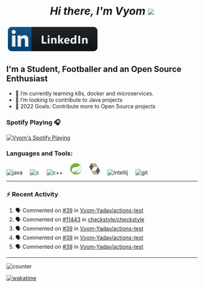 <h1 align="center"><em>Hi there, I'm Vyom </em><img src="https://user-images.githubusercontent.com/73777108/150582164-1a082835-3bad-4a81-b3c7-dad6e90c6e19.gif" width="50"></h1>

<a href="https://www.linkedin.com/in/vyom-yadav-66a97918b/">
    <img src="https://github.com/MikeCodesDotNET/ColoredBadges/blob/master/svg/social/linkedin.svg" alt="gitter" style="vertical-align:top; margin:6px 4px">
</a>  


## I'm a Student, Footballer and an Open Source Enthusiast

- 🌱 I’m currently learning k8s, docker and microservices.
- 👯 I’m looking to contribute to Java projects
- 🥅 2022 Goals: Contribute more to Open Source projects

### Spotify Playing 🎧

[<img src="https://novatorem-git-master-vyom-yadav.vercel.app/api/spotify" alt="Vyom's Spotify Playing" width="350" />](https://open.spotify.com/user/312oauov5ttlvf6hg6yygyiz3m4m)


### Languages and Tools:

<img src="https://qph.fs.quoracdn.net/main-qimg-48b7a3d8958565e7aa3ad4dbf2312770.webp" alt="java" height="30"> &nbsp; &nbsp;
<img src="https://www.techbaz.org/Course/img/c-logo.png" alt="c" height="30"> &nbsp; &nbsp;
<img src="https://upload.wikimedia.org/wikipedia/commons/thumb/1/18/ISO_C%2B%2B_Logo.svg/1822px-ISO_C%2B%2B_Logo.svg.png" alt="c++" height="30"> &nbsp; &nbsp;
<img src="spring2.png" alt="spring" height="30"> &nbsp; &nbsp; 
<img src="hibernate.png" alt="hibernate" height="30"> &nbsp; &nbsp;
<img src="https://resources.jetbrains.com/storage/products/intellij-idea/img/meta/intellij-idea_logo_300x300.png" alt="intellij" height="30"> &nbsp; &nbsp; 
<img src="https://upload.wikimedia.org/wikipedia/commons/thumb/e/e0/Git-logo.svg/1280px-Git-logo.svg.png" alt="git" height="25">&nbsp; &nbsp;

---

### :zap: Recent Activity

<!--START_SECTION:activity-->
1. 🗣 Commented on [#39](https://github.com/Vyom-Yadav/actions-test/issues/39) in [Vyom-Yadav/actions-test](https://github.com/Vyom-Yadav/actions-test)
2. 🗣 Commented on [#11443](https://github.com/checkstyle/checkstyle/issues/11443) in [checkstyle/checkstyle](https://github.com/checkstyle/checkstyle)
3. 🗣 Commented on [#39](https://github.com/Vyom-Yadav/actions-test/issues/39) in [Vyom-Yadav/actions-test](https://github.com/Vyom-Yadav/actions-test)
4. 🗣 Commented on [#39](https://github.com/Vyom-Yadav/actions-test/issues/39) in [Vyom-Yadav/actions-test](https://github.com/Vyom-Yadav/actions-test)
5. 🗣 Commented on [#39](https://github.com/Vyom-Yadav/actions-test/issues/39) in [Vyom-Yadav/actions-test](https://github.com/Vyom-Yadav/actions-test)
<!--END_SECTION:activity-->

---
![counter](https://enpd32rp4uhhkkc.m.pipedream.net)

[![wakatime](https://wakatime.com/badge/user/939457b0-41b0-4830-8244-95c652fadddb.svg)](https://wakatime.com/@939457b0-41b0-4830-8244-95c652fadddb)
